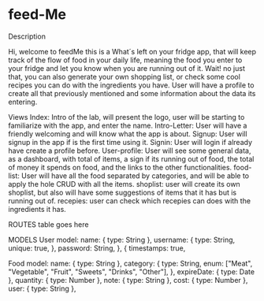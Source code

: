 # feed-Me

Description

Hi, welcome to feedMe this is a What´s left on your fridge app, that will keep track of the flow of food in your daily life, meaning the food you enter to your fridge and let you know when you are running out of it. Wait! no just that, you can also generate your own shopping list, or check some cool recipes you can do with the ingredients you have. User will have a profile to create all that previously mentioned and some information about the data its entering.

Views
Index: Intro of the lab, will present the logo, user will be starting to familiarize with the app, and enter the name.
Intro-Letter: User will have a friendly welcoming and will know what the app is about.
Signup: User will signup in the app if is the first time using it.
Signin: User will login if already have create a profile before.
User-profile: User will see some general data, as a dashboard, with total of items, a sign if its running out of food, the total of money it spends on food, and the links to the other functionalities.
food-list: User will have all the food separated by categories, and will be able to apply the hole CRUD with all the items.
shoplist: user will create its own shoplist, but also will have some suggestions of items that it has but is running out of.
recepies: user can check which recepies can does with the ingredients it has.

ROUTES
table goes here

MODELS
User model:
name: { type: String },
username: {
type: String,
unique: true,
},
password: String,
},
{
timestamps: true,

Food model:
name: { type: String },
category: {
type: String,
enum: ["Meat", "Vegetable", "Fruit", "Sweets", "Drinks", "Other"],
},
expireDate: { type: Date },
quantity: { type: Number },
note: { type: String },
cost: { type: Number },
user: { type: String },
